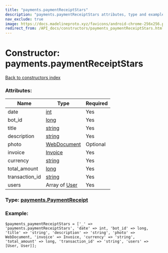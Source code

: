 ```yaml
---
title: "payments.paymentReceiptStars"
description: "payments.paymentReceiptStars attributes, type and example"
nav_exclude: true
image: https://docs.madelineproto.xyz/favicons/android-chrome-256x256.png
redirect_from: /API_docs/constructors/payments_paymentReceiptStars.html
---
```

# Constructor: payments.paymentReceiptStars  
[Back to constructors index](/API_docs/constructors/index.html)



### Attributes:

| Name     |    Type       | Required |
|----------|---------------|----------|
|date|[int](/API_docs/types/int.html) | Yes|
|bot\_id|[long](/API_docs/types/long.html) | Yes|
|title|[string](/API_docs/types/string.html) | Yes|
|description|[string](/API_docs/types/string.html) | Yes|
|photo|[WebDocument](/API_docs/types/WebDocument.html) | Optional|
|invoice|[Invoice](/API_docs/types/Invoice.html) | Yes|
|currency|[string](/API_docs/types/string.html) | Yes|
|total\_amount|[long](/API_docs/types/long.html) | Yes|
|transaction\_id|[string](/API_docs/types/string.html) | Yes|
|users|Array of [User](/API_docs/types/User.html) | Yes|



### Type: [payments.PaymentReceipt](/API_docs/types/payments.PaymentReceipt.html)


### Example:

```
$payments_paymentReceiptStars = ['_' => 'payments.paymentReceiptStars', 'date' => int, 'bot_id' => long, 'title' => 'string', 'description' => 'string', 'photo' => WebDocument, 'invoice' => Invoice, 'currency' => 'string', 'total_amount' => long, 'transaction_id' => 'string', 'users' => [User, User]];
```  
